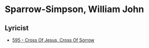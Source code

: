 # Sparrow-Simpson, William John

## Lyricist

- [595 - Cross Of Jesus, Cross Of Sorrow](/hymns/595.md)

